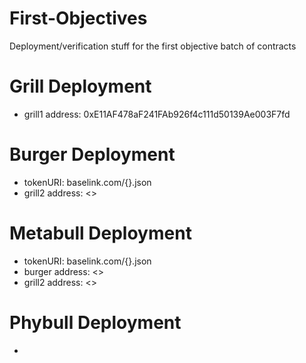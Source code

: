 # First-Objectives
Deployment/verification stuff for the first objective batch of contracts


# Grill Deployment
- grill1 address: 0xE11AF478aF241FAb926f4c111d50139Ae003F7fd

# Burger Deployment
- tokenURI: baselink.com/{}.json
- grill2 address: <>

# Metabull Deployment
- tokenURI: baselink.com/{}.json
- burger address: <>
- grill2 address: <>

# Phybull Deployment
-
